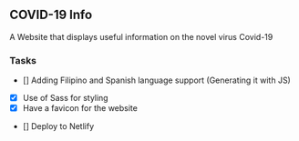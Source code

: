 ## COVID-19 Info
A Website that displays useful information on the novel virus Covid-19

### Tasks
- [] Adding Filipino and Spanish language support (Generating it with JS)
- [x] Use of Sass for styling
- [x] Have a favicon for the website
- [] Deploy to Netlify